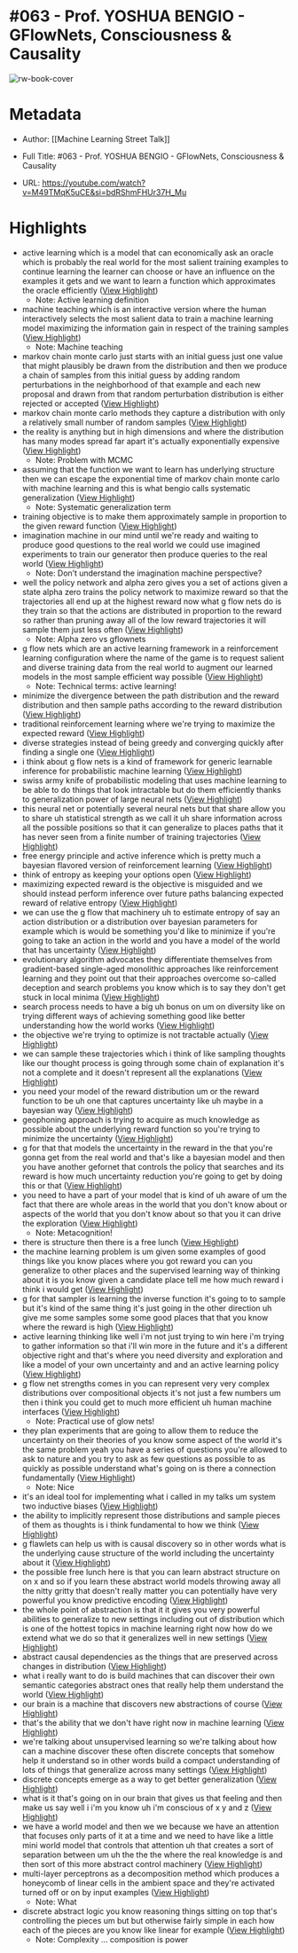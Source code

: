 # #063 - Prof. YOSHUA BENGIO - GFlowNets, Consciousness & Causality

![rw-book-cover](https://i.ytimg.com/vi/M49TMqK5uCE/maxresdefault.jpg)

# Metadata
- Author: [[Machine Learning Street Talk]]
- Full Title: #063 - Prof. YOSHUA BENGIO - GFlowNets, Consciousness & Causality

- URL: https://youtube.com/watch?v=M49TMqK5uCE&si=bdRShmFHUr37H_Mu

# Highlights
- active learning which is a model that can economically ask an oracle which is probably the real world for the most salient training examples to continue learning the learner can choose or have an influence on the examples it gets and we want to learn a function which approximates the oracle efficiently ([View Highlight](https://read.readwise.io/read/01hk2wyndqvmt9yne5cdjr2r5a))
    - Note: Active learning definition
- machine teaching which is an interactive version where the human interactively selects the most salient data to train a machine learning model maximizing the information gain in respect of the training samples ([View Highlight](https://read.readwise.io/read/01hk2wzp1fw3xj91gexjsjh0ta))
    - Note: Machine teaching
- markov chain monte carlo just starts with an initial guess just one value that might plausibly be drawn from the distribution and then we produce a chain of samples from this initial guess by adding random perturbations in the neighborhood of that example and each new proposal and drawn from that random perturbation distribution is either rejected or accepted ([View Highlight](https://read.readwise.io/read/01hk2x15vdcb4e1xapth06mfy5))
- markov chain monte carlo methods they capture a distribution with only a relatively small number of random samples ([View Highlight](https://read.readwise.io/read/01hk2x1rnq4yxmq397emv91y99))
- the reality is anything but in high dimensions and where the
  distribution has many modes spread far apart it's actually exponentially expensive ([View Highlight](https://read.readwise.io/read/01hk2x1zsxvznqgnf4vqyv7cbm))
    - Note: Problem with MCMC
- assuming that the function we want to learn has underlying structure then we can escape the exponential time of markov chain monte carlo with machine learning and this is what bengio calls
  systematic generalization ([View Highlight](https://read.readwise.io/read/01hk2x2v5nnn5p7z1pwwtqnz5e))
    - Note: Systematic generalization term
- training objective is to make them approximately sample in proportion to the given reward function ([View Highlight](https://read.readwise.io/read/01hk2x416m159fq52fvcs1hhm1))
- imagination machine in our mind until we're ready and waiting to produce good questions to the real world we could use
  imagined experiments to train our generator then produce queries to the real world ([View Highlight](https://read.readwise.io/read/01hk2x4tggq9qrameskyfd3r3q))
    - Note: Don’t understand the imagination machine perspective?
- well the policy network and alpha zero gives you a set of actions given a state alpha
  zero trains the policy network to maximize reward so that the trajectories all end up at the highest reward now what g flow nets do is they train so that the actions are distributed in proportion to the reward so rather than pruning away all of the low reward trajectories it will sample them just less often ([View Highlight](https://read.readwise.io/read/01hk2x6x7hep0nmmh5zsfgdrhg))
    - Note: Alpha zero vs gflownets
- g flow nets which are an active learning framework in a reinforcement learning configuration where the name of the game is to request salient and diverse training data from the real world to augment our learned models in the most sample efficient way possible ([View Highlight](https://read.readwise.io/read/01hk3pe3f4pewdba7cgxntdmye))
    - Note: Technical terms: active learning!
- minimize the divergence between the path distribution and the reward distribution and then sample paths according to the reward distribution ([View Highlight](https://read.readwise.io/read/01hk3pfa61y6y42xa56cqpfk4n))
- traditional reinforcement learning where we're trying to maximize the expected reward ([View Highlight](https://read.readwise.io/read/01hk3pfjh3eaqs1ccan3h6qzw6))
- diverse strategies instead of being greedy and converging quickly after finding a single one ([View Highlight](https://read.readwise.io/read/01hk3pgnfc6ya7c2zg2weaswdw))
- i think about g flow nets is a kind of framework for generic learnable inference for probabilistic machine learning ([View Highlight](https://read.readwise.io/read/01hk3phr3evjharhpvkw2cg7gf))
- swiss army knife of probabilistic modeling that uses machine learning to be able to do things that look intractable but do them efficiently thanks to generalization power of large neural nets ([View Highlight](https://read.readwise.io/read/01hk3pj8ywsyyjkghx8w4w7pr1))
- this neural net or potentially several neural nets but that share allow you to share
  uh statistical strength as we call it uh share information across all the possible positions so that it can generalize to places paths that it has never seen from a finite number of training trajectories ([View Highlight](https://read.readwise.io/read/01hk3pkr03pxdbg0negb8a4ggs))
- free energy principle and active inference which is pretty much a bayesian flavored version of reinforcement learning ([View Highlight](https://read.readwise.io/read/01hk3pm5tq3daetb6k1bzs7kw9))
- think of entropy as keeping your options open ([View Highlight](https://read.readwise.io/read/01hk3pmj2hn6pfm70a12a181v4))
- maximizing expected reward is the objective is misguided and we should instead perform inference over future paths balancing expected reward of relative entropy ([View Highlight](https://read.readwise.io/read/01hk3ppwgx44qyecesa4my3pgm))
- we can use the g flow that machinery
  uh to estimate entropy of say an action distribution or a distribution over bayesian parameters for example which is would be something you'd like to minimize if you're going to take an action in the world and you have a model of the world that has uncertainty ([View Highlight](https://read.readwise.io/read/01hk3ppe711bt40yz5yra07cb6))
- evolutionary algorithm advocates they differentiate themselves from gradient-based single-aged monolithic approaches like reinforcement learning and they point out that their approaches overcome so-called deception and search problems you know which is to say they don't get stuck in local minima ([View Highlight](https://read.readwise.io/read/01hk3q1apgx5xn6ktacwb8f35j))
- search process needs to have a big uh bonus on um on diversity like on trying different ways of achieving something good like better understanding how the world works ([View Highlight](https://read.readwise.io/read/01hk3q1yf8zy4nmkzm3gmm4n9g))
- the objective we're trying to optimize is not tractable actually ([View Highlight](https://read.readwise.io/read/01hk3q2f8f6dawzsjyxekn860x))
- we can sample these trajectories which
  i think of like sampling thoughts like our thought process is going through some chain of explanation it's not a complete and it doesn't represent all the explanations ([View Highlight](https://read.readwise.io/read/01hk3q2nnvrp922x6c9rnv61fb))
- you need your model of the reward distribution um or the reward function to be uh one
  that captures uncertainty like uh maybe in a bayesian way ([View Highlight](https://read.readwise.io/read/01hk3q6qxkgwadd51fhh7j6cd3))
- geophoning approach is trying to acquire as much knowledge as possible about the underlying reward function so you're trying to minimize the uncertainty ([View Highlight](https://read.readwise.io/read/01hk3q7fchz5xgj7e3srp61vzb))
- g for that that models the uncertainty in the reward in the that you're gonna get from the real world and that's like a bayesian model and then you have another gefornet that controls the policy that searches and its reward is how much uncertainty
  reduction you're going to get by doing this or that ([View Highlight](https://read.readwise.io/read/01hk3q7ycgy39bm0s9y7y9dtv8))
- you need to have a part of your model that is kind of uh aware of um the fact that there are whole areas in the world that you don't know about or aspects of the world that you don't know about so that you it can drive the exploration ([View Highlight](https://read.readwise.io/read/01hk3q86q39fpkr124aa6cfdqh))
    - Note: Metacognition!
- there is structure then there is a free lunch ([View Highlight](https://read.readwise.io/read/01hk3qax9e3ny3gd1j7a6yxjwh))
- the machine learning problem is
  um given some examples of good things like you know places where you got reward you can you generalize to other places and the supervised learning way of thinking about it is you know given a candidate place tell me how much reward i think i would get ([View Highlight](https://read.readwise.io/read/01hk3qbg9j34561frd275jc1pj))
- g for that sampler is learning the inverse function it's going to to sample but it's kind of the same thing it's just going in the other direction uh give me some samples some some good places that that you know where the reward is high ([View Highlight](https://read.readwise.io/read/01hk3qbncrsn5btstrxvh9ab8s))
- active learning thinking like well i'm not just trying to win here i'm trying to gather information so that i'll win more in the future
  and it's a different objective right and that's where you need diversity and exploration and like a model of your own uncertainty and and an active learning policy ([View Highlight](https://read.readwise.io/read/01hk3qff15z5jre866n56macxf))
- g flow net strengths comes in you can represent very very complex distributions over compositional objects it's not just a few numbers um then i think you could get to much more efficient uh human machine interfaces ([View Highlight](https://read.readwise.io/read/01hk3qhf7bjgw5cja0569beq8s))
    - Note: Practical use of glow nets!
- they plan experiments that are going to allow them to reduce the uncertainty on their theories of you know some aspect of the world it's the same problem yeah you have a series of questions you're allowed to ask to nature and you try to ask as few questions as possible to as quickly as possible understand what's going on is there a connection fundamentally ([View Highlight](https://read.readwise.io/read/01hk3qj7g4rw24xb6syd3t8725))
    - Note: Nice
- it's an ideal tool for implementing what i called in my talks um system two
  inductive biases ([View Highlight](https://read.readwise.io/read/01hk3qjzymjvh2p9byt4ttwnyd))
- the ability to implicitly represent those distributions and sample pieces of them as thoughts is i think fundamental to how we think ([View Highlight](https://read.readwise.io/read/01hk3qna2rxrk80yfs0wss5126))
- g flawlets can help us with is causal discovery so in other words what is the underlying cause structure of the world including the uncertainty about it ([View Highlight](https://read.readwise.io/read/01hk3qnhcf5v27mab5fxdmsy3g))
- the possible free lunch here is that you can learn abstract structure on on x and so if you learn these abstract world models throwing away all the nitty gritty that doesn't really matter you can potentially have very powerful you know predictive encoding ([View Highlight](https://read.readwise.io/read/01hk3qr0f3ewgxs17kj11p717m))
- the whole point of abstraction is that it it gives you very powerful abilities to generalize to new settings including out of distribution which is one of the hottest topics in machine learning right now how do we extend what we do so that it generalizes well in new settings ([View Highlight](https://read.readwise.io/read/01hk3qseer68q8htpdvnpd2c52))
- abstract causal dependencies as the things that are preserved across changes in distribution ([View Highlight](https://read.readwise.io/read/01hk3qtk36nv8ja4t6fz0d39bj))
- what i really want to do
  is build machines that can discover their own semantic categories abstract ones that really help them understand the world ([View Highlight](https://read.readwise.io/read/01hk3qwmxpvv79zvx07ev1p3xg))
- our brain is a machine that discovers new abstractions of course ([View Highlight](https://read.readwise.io/read/01hk3qx1ff7kfbtg0nmbpszka4))
- that's the ability that we don't have right now in machine learning ([View Highlight](https://read.readwise.io/read/01hk3qx6w42bj8ymxa0b98r35x))
- we're talking about unsupervised learning so we're talking
  about how can a machine discover these often discrete concepts that somehow help it understand so in other words build a compact understanding of lots of things that generalize across many settings ([View Highlight](https://read.readwise.io/read/01hk3qxjb659k08y5g2fknefzg))
- discrete concepts emerge as a way to get better generalization ([View Highlight](https://read.readwise.io/read/01hk3qyjwtx5sr82zmy5hk2a29))
- what is it that's going on in our brain that gives us that feeling and then make us say well i i'm you know uh i'm conscious of x y and z ([View Highlight](https://read.readwise.io/read/01hk3r5rwqqx6b29g843v7pd3b))
- we have a world model and then we we because we have an attention that focuses only parts of it at a time and we need to have like a little mini world model that controls that attention uh that creates a sort of separation between um uh the the the where the real knowledge is and then sort of this more abstract control machinery ([View Highlight](https://read.readwise.io/read/01hk3r6ewf39watwtfy4mev289))
- multi-layer perceptrons as a decomposition method which produces a honeycomb of linear cells in the ambient space and they're activated turned off or on by input examples ([View Highlight](https://read.readwise.io/read/01hk3r8dhxaxerjzrmsr9k1xxp))
    - Note: What
- discrete abstract logic you know reasoning things sitting on top that's controlling
  the pieces um but but otherwise fairly simple in each how each of the pieces are you know like linear for example ([View Highlight](https://read.readwise.io/read/01hk3r9k3hnzq352yfzpeycr2x))
    - Note: Complexity … composition is power
